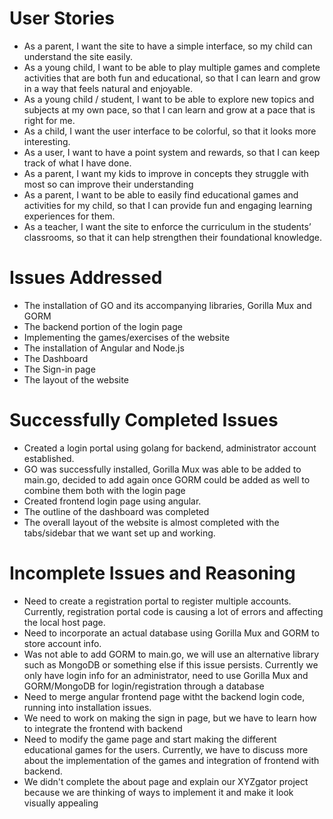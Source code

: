 # User Stories
- As a parent, I want the site to have a simple interface, so my child can understand the site easily.
- As a young child, I want to be able to play multiple games and complete activities that are both fun and educational, so that I can learn and grow in a way that feels natural and enjoyable.
- As a young child / student, I want to be able to explore new topics and subjects at my own pace, so that I can learn and grow at a pace that is right for me.
- As a child, I want the user interface to be colorful, so that it looks more interesting.
- As a user, I want to have a point system and rewards, so that I can keep track of what I have done.
- As a parent, I want my kids to improve in concepts they struggle with most so can improve their understanding
- As a parent, I want to be able to easily find educational games and activities for my child, so that I can provide fun and engaging learning experiences for them.
- As a teacher, I want the site to enforce the curriculum in the students’ classrooms, so that it can help strengthen their foundational knowledge.


# Issues Addressed
- The installation of GO and its accompanying libraries, Gorilla Mux and GORM
- The backend portion of the login page
- Implementing the games/exercises of the website
- The installation of Angular and Node.js
- The Dashboard
- The Sign-in page
- The layout of the website

# Successfully Completed Issues
- Created a login portal using golang for backend, administrator account established.
- GO was successfully installed, Gorilla Mux was able to be added to main.go, decided to add again once GORM could be added as well to combine them both with the login page
- Created frontend login page using angular.
- The outline of the dashboard was completed
- The overall layout of the website is almost completed with the tabs/sidebar that we want set up and working.

# Incomplete Issues and Reasoning
- Need to create a registration portal to register multiple accounts. Currently, registration portal code is causing a lot of errors and affecting the local host page.
- Need to incorporate an actual database using Gorilla Mux and GORM to store account info. 
- Was not able to add GORM to main.go, we will use an alternative library such as MongoDB or something else if this issue persists. Currently we only have login info for an administrator, need to use Gorilla Mux and GORM/MongoDB for login/registration through a database
- Need to merge angular frontend page witht the backend login code, running into installation issues.
- We need to work on making the sign in page, but we have to learn how to integrate the frontend with backend
- Need to modify the game page and start making the different educational games for the users. Currently, we have to discuss more about the implementation of the games and integration of frontend with backend.
- We didn't complete the about page and explain our XYZgator project because we are thinking of ways to implement it and make it look visually appealing
